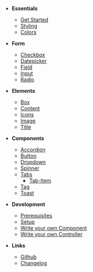 - **Essentials**

  - [Get Started](home.md)
  - [Styling](docs/essentials/styling.md)
  - [Colors](docs/essentials/colors.md)

- **Form**

  - [Checkbox](docs/elements/checkbox.md)
  - [Datepicker](components/bal-datepicker/readme.md)
  - [Field](components/bal-field/readme.md)
  - [Input](docs/elements/input.md)
  - [Radio](docs/elements/radio.md)

- **Elements**

  - [Box](docs/elements/box.md)
  - [Content](docs/elements/content.md)
  - [Icons](docs/elements/icon.md)
  - [Image](docs/elements/image.md)
  - [Title](docs/elements/title.md)

- **Components**

  - [Accordion](components/bal-accordion/readme.md)
  - [Button](components/bal-button/readme.md)
  - [Dropdown](components/bal-dropdown/readme.md)
  - [Spinner](components/bal-spinner/readme.md)
  - [Tabs](components/tabs/readme.md)
    - [Tab-Item](components/tab-item/readme.md)
  - [Tag](components/bal-tag/readme.md)
  - [Toast](components/bal-toast/readme.md)

- **Development**

  - [Prerequisites](docs/development/prerequisites.md)
  - [Setup](docs/development/setup.md)
  - [Write your own Component](docs/development/component.md)
  - [Write your own Controller](docs/development/controller.md)

- **Links**

    - [Github](https://github.com/hirsch88/bal-ui-library)
    - [Changelog](https://github.com/hirsch88/bal-ui-library/releases)
